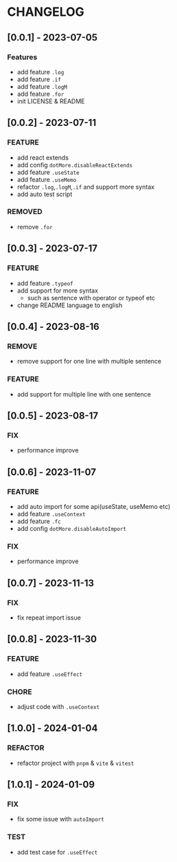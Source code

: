 # CHANGELOG
## [0.0.1] - 2023-07-05
### Features
* add feature `.log`
* add feature `.if`
* add feature `.logM`
* add feature `.for`
* init LICENSE & README

## [0.0.2] - 2023-07-11
### FEATURE
* add react extends
* add config `dotMore.disableReactExtends`
* add feature `.useState`
* add feature `.useMemo`
* refactor `.log`,`.logM`,`.if` and support more syntax
* add auto test script
### REMOVED
* remove `.for`

## [0.0.3] - 2023-07-17

### FEATURE
* add feature `.typeof`
* add support for more syntax
  * such as sentence with operator or typeof etc
* change README language to english

## [0.0.4] - 2023-08-16

### REMOVE
* remove support for one line with multiple sentence

### FEATURE
* add support for multiple line with one sentence

## [0.0.5] - 2023-08-17

### FIX
* performance improve

## [0.0.6] - 2023-11-07

### FEATURE
* add auto import for some api(useState, useMemo etc)
* add feature `.useContext`
* add feature `.fc`
* add config `dotMore.disableAutoImport`

### FIX
* performance improve

## [0.0.7] - 2023-11-13

### FIX
* fix repeat import issue

## [0.0.8] - 2023-11-30

### FEATURE
* add feature `.useEffect`

### CHORE
* adjust code with `.useContext`

## [1.0.0] - 2024-01-04

### REFACTOR
* refactor project with `pnpm` & `vite` & `vitest`

## [1.0.1] - 2024-01-09

### FIX
* fix some issue with `autoImport`

### TEST
* add test case for `.useEffect`